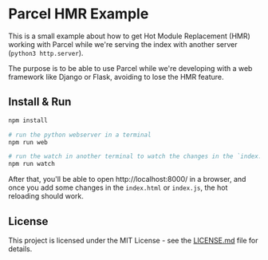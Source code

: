 # Parcel HMR Example

This is a small example about how to get Hot Module Replacement (HMR) working with Parcel while we're serving the index with another server (`python3 http.server`).

The purpose is to be able to use Parcel while we're developing with a web framework like Django or Flask, avoiding to lose the HMR feature.

## Install & Run

```bash
npm install

# run the python webserver in a terminal
npm run web

# run the watch in another terminal to watch the changes in the `index.html` and `index.js` files
npm run watch
```

After that, you'll be able to open http://localhost:8000/ in a browser, and once you add some changes in the `index.html` or `index.js`, the hot reloading should work.

## License

This project is licensed under the MIT License - see the [LICENSE.md](LICENSE.md) file for details.
